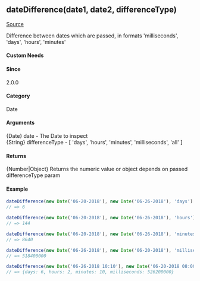 ## dateDifference(date1, date2, differenceType)
[Source](../dateDifference.js)

Difference between dates which are passed, in formats 'milliseconds', 'days', 'hours', 'minutes'

#### Custom Needs

#### Since
2.0.0

#### Category
Date

#### Arguments
{Date} date             - The Date to inspect<br>
{String} differenceType - [ 'days', 'hours', 'minutes', 'milliseconds', 'all' ]
 
#### Returns
{Number|Object} Returns the numeric value or object depends on passed differenceType param

#### Example

```javascript
dateDifference(new Date('06-20-2018'), new Date('06-26-2018'), 'days')
// => 6
```

```javascript
dateDifference(new Date('06-20-2018'), new Date('06-26-2018'), 'hours')
// => 144
```

```javascript
dateDifference(new Date('06-20-2018'), new Date('06-26-2018'), 'minutes')
// => 8640
```

```javascript
dateDifference(new Date('06-26-2018'), new Date('06-20-2018'), 'milliseconds')
// => 518400000
```

```javascript
dateDifference(new Date('06-26-2018 10:10'), new Date('06-20-2018 08:00'), 'all')
// => {days: 6, hours: 2, minutes: 10, milliseconds: 526200000}
```
